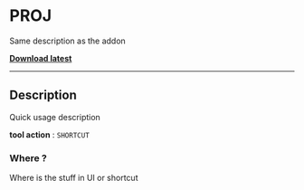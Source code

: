 # PROJ

Same description as the addon

<!-- /!\ Alpha, work in progress -->

**[Download latest](https://github.com/Pullusb/REPO_NAME/archive/master.zip)**

<!-- ### [Demo Youtube]() -->

---  

## Description

Quick usage description

**tool action** : `SHORTCUT`


### Where ?

Where is the stuff in UI or shortcut

